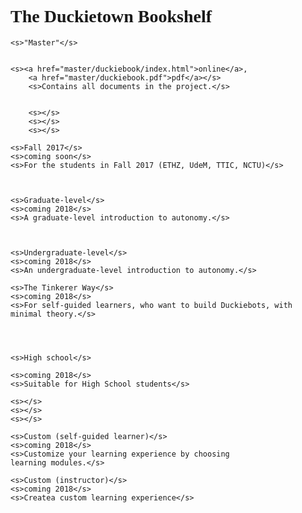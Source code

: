 # The Duckietown Bookshelf

<style>
body {
    font-family: STIX, Cambria, Times;
}
#versions td {
    padding: 3pt;
}
#versions td:first-child {
    font-weight: bold;
}
#versions td:nth-child(3) {
    font-style: italic;
}

#versions tr:not(:first-child) {
    color: grey;
}
</style>
<col3 id='versions'>
    <!-- <s>version</s>
    <s>description</s>
    <s></s>
    <s></s> -->

    <s>"Master"</s>


    <s><a href="master/duckiebook/index.html">online</a>,
        <a href="master/duckiebook.pdf">pdf</a></s>
        <s>Contains all documents in the project.</s>


        <s></s>
        <s></s>
        <s></s>
        
    <s>Fall 2017</s>
    <s>coming soon</s>
    <s>For the students in Fall 2017 (ETHZ, UdeM, TTIC, NCTU)</s>



    <s>Graduate-level</s>
    <s>coming 2018</s>
    <s>A graduate-level introduction to autonomy.</s>



    <s>Undergraduate-level</s>
    <s>coming 2018</s>
    <s>An undergraduate-level introduction to autonomy.</s>

    <s>The Tinkerer Way</s>
    <s>coming 2018</s>
    <s>For self-guided learners, who want to build Duckiebots, with minimal theory.</s>




    <s>High school</s>

    <s>coming 2018</s>
    <s>Suitable for High School students</s>

    <s></s>
    <s></s>
    <s></s>

    <s>Custom (self-guided learner)</s>
    <s>coming 2018</s>
    <s>Customize your learning experience by choosing
    learning modules.</s>

    <s>Custom (instructor)</s>
    <s>coming 2018</s>
    <s>Createa custom learning experience</s>


</col3>
